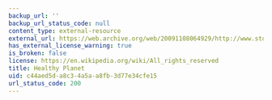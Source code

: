 ```yaml
---
backup_url: ''
backup_url_status_code: null
content_type: external-resource
external_url: https://web.archive.org/web/20091108064929/http://www.stonyfield.com/healthy_planet/index.jsp
has_external_license_warning: true
is_broken: false
license: https://en.wikipedia.org/wiki/All_rights_reserved
title: Healthy Planet
uid: c44aed5d-a8c3-4a5a-a8fb-3d77e34cfe15
url_status_code: 200
---
```


